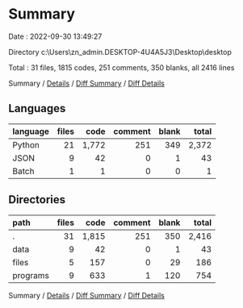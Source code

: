 # Summary

Date : 2022-09-30 13:49:27

Directory c:\\Users\\zn_admin.DESKTOP-4U4A5J3\\Desktop\\desktop

Total : 31 files,  1815 codes, 251 comments, 350 blanks, all 2416 lines

Summary / [Details](details.md) / [Diff Summary](diff.md) / [Diff Details](diff-details.md)

## Languages
| language | files | code | comment | blank | total |
| :--- | ---: | ---: | ---: | ---: | ---: |
| Python | 21 | 1,772 | 251 | 349 | 2,372 |
| JSON | 9 | 42 | 0 | 1 | 43 |
| Batch | 1 | 1 | 0 | 0 | 1 |

## Directories
| path | files | code | comment | blank | total |
| :--- | ---: | ---: | ---: | ---: | ---: |
| . | 31 | 1,815 | 251 | 350 | 2,416 |
| data | 9 | 42 | 0 | 1 | 43 |
| files | 5 | 157 | 0 | 29 | 186 |
| programs | 9 | 633 | 1 | 120 | 754 |

Summary / [Details](details.md) / [Diff Summary](diff.md) / [Diff Details](diff-details.md)